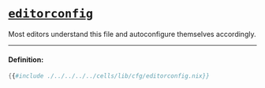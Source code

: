 # [`editorconfig`][editorconfig]

Most editors understand this file and autoconfigure themselves accordingly.

[editorconfig]: https://github.com/editorconfig/

---

#### Definition:

```nix
{{#include ./../../../../cells/lib/cfg/editorconfig.nix}}
```
